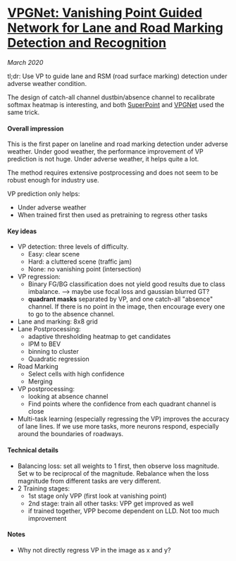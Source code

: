 # [VPGNet: Vanishing Point Guided Network for Lane and Road Marking Detection and Recognition](https://arxiv.org/abs/1710.06288)

_March 2020_

tl;dr: Use VP to guide lane and RSM (road surface marking) detection under adverse weather condition.

The design of catch-all channel dustbin/absence channel to recalibrate softmax heatmap is interesting, and both [SuperPoint](super_point.md) and [VPGNet](vpgnet.md) used the same trick.


#### Overall impression
This is the first paper on laneline and road marking detection under adverse weather. Under good weather, the performance improvement of VP prediction is not huge. Under adverse weather, it helps quite a lot.

The method requires extensive postprocessing and does not seem to be robust enough for industry use.

VP prediction only helps:

- Under adverse weather
- When trained first then used as pretraining to regress other tasks

#### Key ideas
- VP detection: three levels of difficulty. 
	- Easy: clear scene
	- Hard: a cluttered scene (traffic jam)
	- None: no vanishing point (intersection)
- VP regression:
	- Binary FG/BG classification does not yield good results due to class imbalance. --> maybe use focal loss and gaussian blurred GT?
	- **quadrant masks** separated by VP, and one catch-all "absence" channel. If there is no point in the image, then encourage every one to go to the absence channel.
- Lane and marking: 8x8 grid 
- Lane Postprocessing:
	- adaptive thresholding heatmap to get candidates
	- IPM to BEV
	- binning to cluster
	- Quadratic regression
- Road Marking
	- Select cells with high confidence
	- Merging
- VP postprocessing:
	- looking at absence channel
	- Find points where the confidence from each quadrant channel is close
- Multi-task learning (especially regressing the VP) improves the accuracy of lane lines.  If we use more tasks, more neurons respond, especially around the boundaries of roadways.

#### Technical details
- Balancing loss: set all weights to 1 first, then observe loss magnitude. Set w to be reciprocal of the magnitude. Rebalance when the loss magnitude from different tasks are very different.
- 2 Training stages: 
	- 1st stage only VPP (first look at vanishing point)
	- 2nd stage: train all other tasks: VPP get improved as well
	- if trained together, VPP become dependent on LLD. Not too much improvement

#### Notes
- Why not directly regress VP in the image as x and y?

